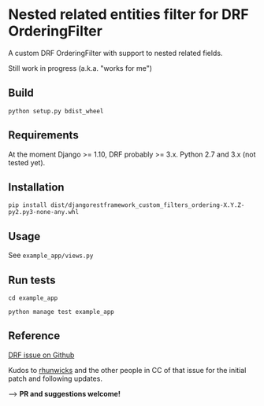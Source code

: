 # Nested related entities filter for DRF OrderingFilter

A custom DRF OrderingFilter with support to nested related fields.

Still work in progress (a.k.a. "works for me")

## Build

`python setup.py bdist_wheel`

## Requirements

At the moment Django >= 1.10, DRF probably >= 3.x. Python 2.7 and 3.x (not tested yet).

## Installation

`pip install dist/djangorestframework_custom_filters_ordering-X.Y.Z-py2.py3-none-any.whl`

## Usage

See `example_app/views.py`

## Run tests

`cd example_app`

`python manage test example_app`

## Reference

[DRF issue on Github](https://github.com/encode/django-rest-framework/issues/1005)

Kudos to [rhunwicks](https://github.com/rhunwicks) and the other people in CC of that issue for the initial patch and following updates.

--> **PR and suggestions welcome!**
